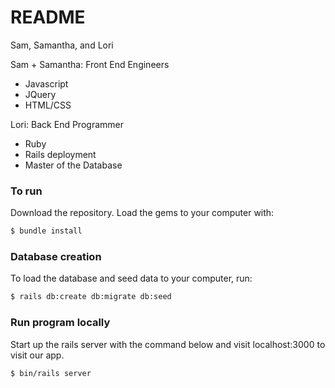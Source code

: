 # README

Sam, Samantha, and Lori

Sam + Samantha: Front End Engineers
* Javascript
* JQuery
* HTML/CSS

Lori: Back End Programmer
* Ruby
* Rails deployment
* Master of the Database

### To run
Download the repository. Load the gems to your computer with: 
```bash
$ bundle install
```

### Database creation
To load the database and seed data to your computer, run: 
```bash
$ rails db:create db:migrate db:seed
```

### Run program locally
Start up the rails server with the command below and visit localhost:3000 to visit our app. 
```bash
$ bin/rails server
```
